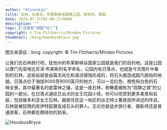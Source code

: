```yaml
---
author: "AlisonLai"
title: 石林，日落点，布莱斯峡谷国家公园，犹他州，美国
date: 2024-07-31T02:00:27+0800
description: ""
tags: ["这里有“胡图”吗？"]
copyright: © Tim Fitzharris/Minden Pictures
thumbnail: /bing/HoodoosBryce.jpg
---
```

图文来源自：bing.  copyright: © Tim Fitzharris/Minden Pictures

让我们去石林旅行吧，犹他州的布莱斯峡谷国家公园就是我们的目的地。这座公园以摩门先驱埃比尼泽·布莱斯的名字命名，公园内有日落点，也就是今天图片中看到的石林。这些岩层是由霜冻风化和溪流侵蚀形成的，将石头塑造成超凡脱俗的地貌。日落点位于海拔8000至9000英尺的地方，可以一览红色、橙色和白色的石峰全景。其中最著名的是雷神之锤，这是一座石林，俯瞰着被称为“寂静之城”的公园的一部分。在日落点通往日出点的女王花园小径，你可以欣赏到更多美景和岩层，包括维多利亚女王石林。据居住在这一地区的派尤特土著居民所讲述的传说，石林是被狡猾的库伊特狐狸变成石头的罪人。无论你是徒步旅行者、摄影师还是普通游客，石林都在期待你的到来。

![HoodoosBryce](/bing/HoodoosBryce.jpg)